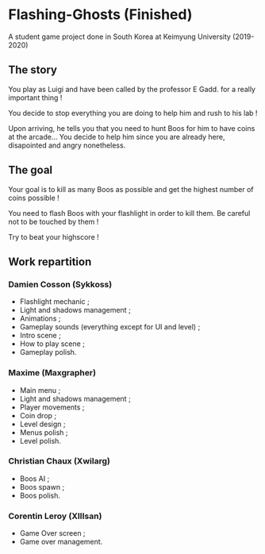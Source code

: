 # Flashing-Ghosts (Finished)
A student game project done in South Korea at Keimyung University (2019-2020)

## The story
You play as Luigi and have been called by the professor E Gadd. for a really important thing !

You decide to stop everything you are doing to help him and rush to his lab !

Upon arriving, he tells you that you need to hunt Boos for him to have coins at the arcade...
You decide to help him since you are already here, disapointed and angry nonetheless.


## The goal
Your goal is to kill as many Boos as possible and get the highest number of coins possible !

You need to flash Boos with your flashlight in order to kill them. Be careful not to be touched by them !

Try to beat your highscore !

## Work repartition
### Damien Cosson (Sykkoss)
- Flashlight mechanic ;
- Light and shadows management ;
- Animations ;
- Gameplay sounds (everything except for UI and level) ;
- Intro scene ;
- How to play scene ;
- Gameplay polish.

### Maxime (Maxgrapher)
- Main menu ;
- Light and shadows management ;
- Player movements ;
- Coin drop ;
- Level design ;
- Menus polish ;
- Level polish.

### Christian Chaux (Xwilarg)
- Boos AI ;
- Boos spawn ;
- Boos polish.

### Corentin Leroy (XIIIsan)
- Game Over screen ;
- Game over management.
